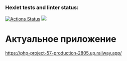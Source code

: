 ### Hexlet tests and linter status:
[![Actions Status](https://github.com/DemetriSam/php-project-57/workflows/hexlet-check/badge.svg)](https://github.com/DemetriSam/php-project-57/actions)
<a href="https://codeclimate.com/github/DemetriSam/php-project-57/maintainability"><img src="https://api.codeclimate.com/v1/badges/dcd5a275f5b1a1b1f541/maintainability" /></a>
# Актуальное приложение
https://php-project-57-production-2805.up.railway.app/